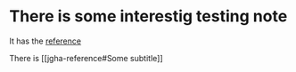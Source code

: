 # There is some interestig testing note

It has the [reference](jgha-reference) 

There is [[jgha-reference#Some subtitle]]
